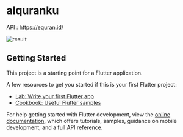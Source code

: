 # alquranku

API : https://equran.id/


![result](https://github.com/Wenndyy/alquranku/assets/110503759/e9013863-a9b6-4e41-b262-322faa59640e)



## Getting Started

This project is a starting point for a Flutter application.

A few resources to get you started if this is your first Flutter project:

- [Lab: Write your first Flutter app](https://docs.flutter.dev/get-started/codelab)
- [Cookbook: Useful Flutter samples](https://docs.flutter.dev/cookbook)

For help getting started with Flutter development, view the
[online documentation](https://docs.flutter.dev/), which offers tutorials,
samples, guidance on mobile development, and a full API reference.
